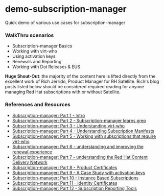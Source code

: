 # demo-subscription-manager

Quick demo of various use cases for subscription-manager

### WalkThru scenarios
* Subscription-manager Basics
* Working with virt-who
* Using activation keys
* Renewals and Reporting
* Working with Dot Releases & EUS

**Huge Shout-Out**: the majority of the content here is lifted directly from the excellent work of Rich Jerrido, Product Manager for RH Satellite.  Rich's blog posts listed below should be considered required reading for anyone managing Red Hat subscriptions with or without Satellite.

### References and Resources
* [Subscription-manager: Part 1 - Intro](https://access.redhat.com/blogs/1169563/posts/2153731)
* [Subscription-manager: Part 2 - Subscription-manager learns grep](https://access.redhat.com/blogs/1169563/posts/2158391)
* [Subscription-manager: Part 3 - Understanding virt-who](https://access.redhat.com/blogs/1169563/posts/2190731)
* [Subscription-manager: Part 4 - Understanding Subscription Manifests](https://access.redhat.com/blogs/1169563/posts/2576311)
* [Subscription-manager: Part 5 - Working with subscriptions that require virt-who](https://access.redhat.com/blogs/1169563/posts/2630111)
* [Subscription-manager: Part 6 - understanding and improving the renewal experience](https://access.redhat.com/blogs/1169563/posts/2632781)
* [Subscription-manager: Part 7 - understanding the Red Hat Content Delivery Network](https://access.redhat.com/blogs/1169563/posts/2641311)
* [Subscription-manager: Part 8 - Product Certificates](https://access.redhat.com/blogs/1169563/posts/2767571)
* [Subscription-manager: Part 9 - A Case Study with activation keys](https://access.redhat.com/blogs/1169563/posts/2867891)
* [Subscription-manager: Part 10 - Instance Based Subscriptions](https://access.redhat.com/blogs/1169563/posts/2882741)
* [Subscription-manager: Part 11 - Identity Certificates](https://access.redhat.com/blogs/1169563/posts/2882961)
* [Subscription-manager: Part 12 - Subscription Reporting Tools](https://access.redhat.com/blogs/1169563/posts/2938111)
